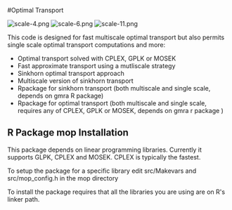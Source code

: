 #Optimal Transport

![scale-4.png](https://bitbucket.org/repo/XyGX46/images/333242785-scale-4.png)
![scale-6.png](https://bitbucket.org/repo/XyGX46/images/661701334-scale-6.png)
![scale-11.png](https://bitbucket.org/repo/XyGX46/images/104944428-scale-11.png)

This code is designed for fast multiscale optimal transport but also permits single scale optimal transport computations and more:

* Optimal transport solved with CPLEX, GPLK or MOSEK
* Fast approximate transport using a mutliscale strategy 
* Sinkhorn optimal transport approach
* Multiscale version of sinkhorn transport
* Rpackage for sinkhorn transport (both multiscale and single scale, depends on gmra R package)
* Rpackage for optimal transport (both multiscale and single scale, requires any of CPLEX, GPLK or MOSEK, depends on gmra r package )

## R Package mop Installation

This package depends on linear programming libraries. Currently it supports GLPK,
CPLEX and MOSEK. CPLEX is typically the fastest.

To setup the package for a specific library edit src/Makevars and
src/mop_config.h in the mop directory

To install the package requires that all the libraries you are using are on R's linker path.